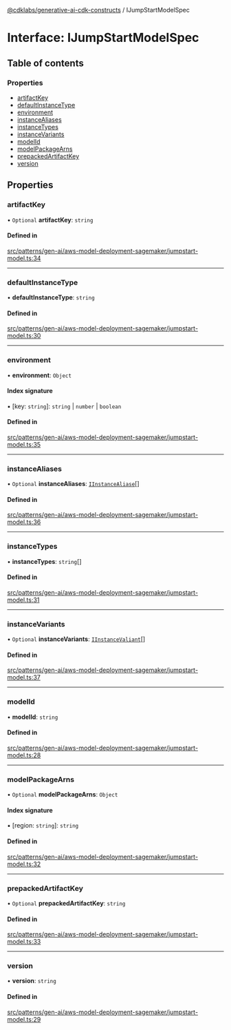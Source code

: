 [@cdklabs/generative-ai-cdk-constructs](../README.md) / IJumpStartModelSpec

# Interface: IJumpStartModelSpec

## Table of contents

### Properties

- [artifactKey](IJumpStartModelSpec.md#artifactkey)
- [defaultInstanceType](IJumpStartModelSpec.md#defaultinstancetype)
- [environment](IJumpStartModelSpec.md#environment)
- [instanceAliases](IJumpStartModelSpec.md#instancealiases)
- [instanceTypes](IJumpStartModelSpec.md#instancetypes)
- [instanceVariants](IJumpStartModelSpec.md#instancevariants)
- [modelId](IJumpStartModelSpec.md#modelid)
- [modelPackageArns](IJumpStartModelSpec.md#modelpackagearns)
- [prepackedArtifactKey](IJumpStartModelSpec.md#prepackedartifactkey)
- [version](IJumpStartModelSpec.md#version)

## Properties

### artifactKey

• `Optional` **artifactKey**: `string`

#### Defined in

[src/patterns/gen-ai/aws-model-deployment-sagemaker/jumpstart-model.ts:34](https://github.com/jstrunk/generative-ai-cdk-constructs/blob/29ef990/src/patterns/gen-ai/aws-model-deployment-sagemaker/jumpstart-model.ts#L34)

___

### defaultInstanceType

• **defaultInstanceType**: `string`

#### Defined in

[src/patterns/gen-ai/aws-model-deployment-sagemaker/jumpstart-model.ts:30](https://github.com/jstrunk/generative-ai-cdk-constructs/blob/29ef990/src/patterns/gen-ai/aws-model-deployment-sagemaker/jumpstart-model.ts#L30)

___

### environment

• **environment**: `Object`

#### Index signature

▪ [key: `string`]: `string` \| `number` \| `boolean`

#### Defined in

[src/patterns/gen-ai/aws-model-deployment-sagemaker/jumpstart-model.ts:35](https://github.com/jstrunk/generative-ai-cdk-constructs/blob/29ef990/src/patterns/gen-ai/aws-model-deployment-sagemaker/jumpstart-model.ts#L35)

___

### instanceAliases

• `Optional` **instanceAliases**: [`IInstanceAliase`](IInstanceAliase.md)[]

#### Defined in

[src/patterns/gen-ai/aws-model-deployment-sagemaker/jumpstart-model.ts:36](https://github.com/jstrunk/generative-ai-cdk-constructs/blob/29ef990/src/patterns/gen-ai/aws-model-deployment-sagemaker/jumpstart-model.ts#L36)

___

### instanceTypes

• **instanceTypes**: `string`[]

#### Defined in

[src/patterns/gen-ai/aws-model-deployment-sagemaker/jumpstart-model.ts:31](https://github.com/jstrunk/generative-ai-cdk-constructs/blob/29ef990/src/patterns/gen-ai/aws-model-deployment-sagemaker/jumpstart-model.ts#L31)

___

### instanceVariants

• `Optional` **instanceVariants**: [`IInstanceValiant`](IInstanceValiant.md)[]

#### Defined in

[src/patterns/gen-ai/aws-model-deployment-sagemaker/jumpstart-model.ts:37](https://github.com/jstrunk/generative-ai-cdk-constructs/blob/29ef990/src/patterns/gen-ai/aws-model-deployment-sagemaker/jumpstart-model.ts#L37)

___

### modelId

• **modelId**: `string`

#### Defined in

[src/patterns/gen-ai/aws-model-deployment-sagemaker/jumpstart-model.ts:28](https://github.com/jstrunk/generative-ai-cdk-constructs/blob/29ef990/src/patterns/gen-ai/aws-model-deployment-sagemaker/jumpstart-model.ts#L28)

___

### modelPackageArns

• `Optional` **modelPackageArns**: `Object`

#### Index signature

▪ [region: `string`]: `string`

#### Defined in

[src/patterns/gen-ai/aws-model-deployment-sagemaker/jumpstart-model.ts:32](https://github.com/jstrunk/generative-ai-cdk-constructs/blob/29ef990/src/patterns/gen-ai/aws-model-deployment-sagemaker/jumpstart-model.ts#L32)

___

### prepackedArtifactKey

• `Optional` **prepackedArtifactKey**: `string`

#### Defined in

[src/patterns/gen-ai/aws-model-deployment-sagemaker/jumpstart-model.ts:33](https://github.com/jstrunk/generative-ai-cdk-constructs/blob/29ef990/src/patterns/gen-ai/aws-model-deployment-sagemaker/jumpstart-model.ts#L33)

___

### version

• **version**: `string`

#### Defined in

[src/patterns/gen-ai/aws-model-deployment-sagemaker/jumpstart-model.ts:29](https://github.com/jstrunk/generative-ai-cdk-constructs/blob/29ef990/src/patterns/gen-ai/aws-model-deployment-sagemaker/jumpstart-model.ts#L29)
